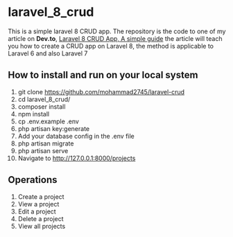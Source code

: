 # laravel_8_crud
This is a simple laravel 8 CRUD app.
The repository is the code to one of my article on **Dev.to**, [Laravel 8 CRUD App, A simple guide](https://github.com/mohammad2745/laravel-crud) the article will teach you how to create a CRUD app on Laravel 8, the method is applicable to Laravel 6 and also Laravel 7 

## How to install and run on your local system
1. git clone https://github.com/mohammad2745/laravel-crud
2. cd laravel_8_crud/
3. composer install
4. npm install
5. cp .env.example .env
6. php artisan key:generate
7. Add your database config in the .env file
8. php artisan migrate
9. php artisan serve
10. Navigate to http://127.0.0.1:8000/projects


## Operations
1. Create a project
2. View a project
3. Edit a project
4. Delete a project
5. View all projects
